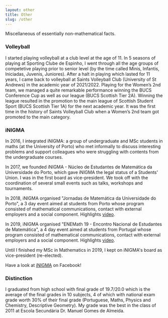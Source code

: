 ```yaml
---
layout: other
title: Other
slug: /other
---
```


Miscellaneous of essentially non-mathematical facts.

<h3> Volleyball </h3>

I started playing volleyball at a club level at the age of 11. In 5 seasons of playing at Sporting Clube de Espinho, I went through all the age groups of competetive playing prior to senior level (by the time called Minis, Infantis, Iniciadas, Juvenis, Juniores). After a halt in playing which lasted for 11 years, I came back to volleyball at Saints Volleyball Club (University of St Andrews) in the academic year of 2021/2022. Playing for the Women’s 2nd team, we managed a quite remarkable performance winning the BUCS Conference Cup as well as our league (BUCS Scottish Tier 2A). Winning the league resulted in the promotion to the main league of Scottish Student Sport (BUCS Scottish Tier 1A) for the next academic year. It was the first time in the history of Saints Volleyball Club when a Women’s 2nd team got promoted to the main category.

<h3> iNIGMA </h3>

<p> In 2016, I integrated iNIGMA: a group of undergraduate and MSc students in maths (at the University of Porto) who met informally to discuss interesting problems and support colleagues who were struggling with contents from the undergraduate courses.</p>

<p> In 2017, we founded iNIGMA - Núcleo de Estudantes de Matemática da Universidade do Porto, which gave iNIGMA the legal status of a Students' Union. I was in the first board as vice-president. We took off with the coordination of several small events such as talks, workshops and tournaments.</p>

<p> In 2018, iNIGMA organised "Jornadas de Matemática da Universidade do Porto", a 3 day event aimed at students from Porto whose program consisted of mathematical communications, contact with external employers and a social component. Highlights <a href="https://www.youtube.com/watch?v=AB3b_Np7c0A&t=5s">video</a>.</p>

<p> In 2019, iNIGMA organised "ENEMath 19 - Encontro Nacional de Estudantes de Matemática", a 4 day event aimed at students from Portugal whose program consisted of mathematical communications, contact with external employers and a social component. Highlights <a href="https://www.youtube.com/watch?v=wVoqHy1H4rA">video</a>.</p>

<p> Until I finished my MSc in Mathematics in 2019, I kept on iNIGMA's board as vice-president (re-elected).</p>

<p> Have a look at <a href="https://www.facebook.com/inigmafcup/">iNIGMA</a> on Facebook!</p>

<h3> Distinction </h3>

I graduated from high school with final grade of 19.7/20.0 which is the average of the final grades in 10 subjects, 4 of which with national exam grade worth 30% of their final grade (Portuguese, Maths, Physics and Chemistry, Descriptive Geometry). My grade was the best in the class of 2011 at Escola Secundária Dr. Manuel Gomes de Almeida.

<br />
<br />
